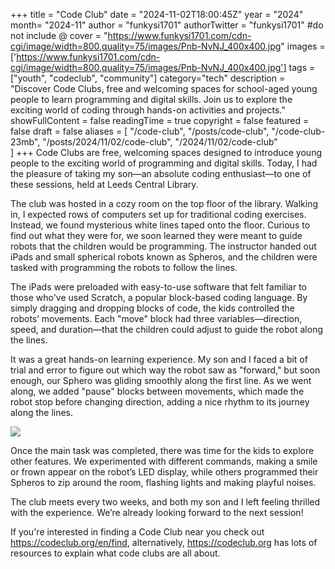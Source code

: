 +++
title = "Code Club"
date = "2024-11-02T18:00:45Z"
year = "2024"
month= "2024-11"
author = "funkysi1701"
authorTwitter = "funkysi1701" #do not include @
cover = "https://www.funkysi1701.com/cdn-cgi/image/width=800,quality=75/images/Pnb-NvNJ_400x400.jpg"
images = ['https://www.funkysi1701.com/cdn-cgi/image/width=800,quality=75/images/Pnb-NvNJ_400x400.jpg']
tags = ["youth", "codeclub", "community"]
category="tech"
description = "Discover Code Clubs, free and welcoming spaces for school-aged young people to learn programming and digital skills. Join us to explore the exciting world of coding through hands-on activities and projects."
showFullContent = false
readingTime = true
copyright = false
featured = false
draft = false
aliases = [
    "/code-club",
    "/posts/code-club",
    "/code-club-23mb",
    "/posts/2024/11/02/code-club",
    "/2024/11/02/code-club"    
]
+++
Code Clubs are free, welcoming spaces designed to introduce young people to the exciting world of programming and digital skills. Today, I had the pleasure of taking my son—an absolute coding enthusiast—to one of these sessions, held at Leeds Central Library.

The club was hosted in a cozy room on the top floor of the library. Walking in, I expected rows of computers set up for traditional coding exercises. Instead, we found mysterious white lines taped onto the floor. Curious to find out what they were for, we soon learned they were meant to guide robots that the children would be programming. The instructor handed out iPads and small spherical robots known as Spheros, and the children were tasked with programming the robots to follow the lines.

The iPads were preloaded with easy-to-use software that felt familiar to those who've used Scratch, a popular block-based coding language. By simply dragging and dropping blocks of code, the kids controlled the robots’ movements. Each "move" block had three variables—direction, speed, and duration—that the children could adjust to guide the robot along the lines.

It was a great hands-on learning experience. My son and I faced a bit of trial and error to figure out which way the robot saw as "forward," but soon enough, our Sphero was gliding smoothly along the first line. As we went along, we added "pause" blocks between movements, which made the robot stop before changing direction, adding a nice rhythm to its journey along the lines.

![](/images/20241102_104220.jpg)

Once the main task was completed, there was time for the kids to explore other features. We experimented with different commands, making a smile or frown appear on the robot’s LED display, while others programmed their Spheros to zip around the room, flashing lights and making playful noises.

The club meets every two weeks, and both my son and I left feeling thrilled with the experience. We’re already looking forward to the next session!

If you're interested in finding a Code Club near you check out https://codeclub.org/en/find, alternatively, https://codeclub.org has lots of resources to explain what code clubs are all about.
